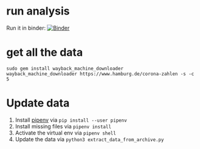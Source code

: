 # run analysis
Run it in binder: [![Binder](https://mybinder.org/badge_logo.svg)](https://mybinder.org/v2/gh/ToBeHH/hamburg_corona_zahlen/HEAD)

# get all the data
```
sudo gem install wayback_machine_downloader
wayback_machine_downloader https://www.hamburg.de/corona-zahlen -s -c 5
```

# Update data
1. Install [pipenv](https://pipenv.pypa.io/en/latest/) via `pip install --user pipenv`
2. Install missing files via `pipenv install`
3. Activate the virtual env via `pipenv shell`
4. Update the data via `python3 extract_data_from_archive.py`